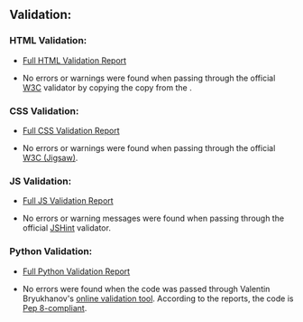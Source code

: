 ## Validation:
### HTML Validation:

- [Full HTML Validation Report](#)

- No errors or warnings were found when passing through the official [W3C](https://validator.w3.org/) validator by copying the copy from the . 

### CSS Validation:

- [Full CSS Validation Report](#)

- No errors or warnings were found when passing through the official [W3C (Jigsaw)](https://jigsaw.w3.org/css-validator/#validate_by_uri).

### JS Validation:

- [Full JS Validation Report](#)

- No errors or warning messages were found when passing through the official [JSHint](https://www.jshint.com/) validator. 

### Python Validation:

- [Full Python Validation Report](#)

- No errors were found when the code was passed through Valentin Bryukhanov's [online validation tool](http://pep8online.com/). According to the reports, the code is [Pep 8-compliant](https://legacy.python.org/dev/peps/pep-0008/).